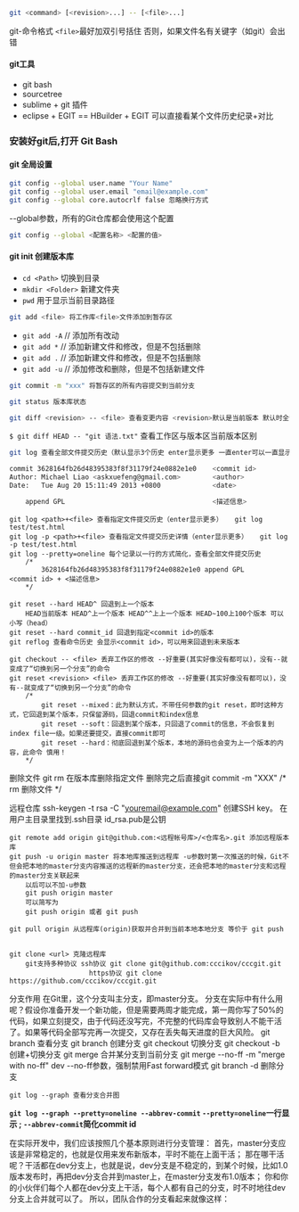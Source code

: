 ```bash
git <command> [<revision>...] -- [<file>...]
```
git-命令格式 `<file>`最好加双引号括住 否则，如果文件名有关键字（如git）会出错

#### git工具

* git bash
* sourcetree
* sublime + git 插件
* eclipse + EGIT == HBuilder + EGIT 可以直接看某个文件历史纪录+对比

### 安装好git后,打开 Git Bash

#### git 全局设置

```bash
git config --global user.name "Your Name"
git config --global user.email "email@example.com"
git config --global core.autocrlf false 忽略换行方式
```

--global参数，所有的Git仓库都会使用这个配置

```bash
git config --global <配置名称> <配置的值>
```


#### git init 创建版本库

* `cd <Path>` 切换到目录
* `mkdir <Folder>` 新建文件夹
* `pwd` 用于显示当前目录路径

```bash
git add <file> 将工作库<file>文件添加到暂存区
```

* `git add -A`   // 添加所有改动
* `git add *`    // 添加新建文件和修改，但是不包括删除
* `git add .`    // 添加新建文件和修改，但是不包括删除
* `git add -u`   // 添加修改和删除，但是不包括新建文件


```bash
git commit -m "xxx" 将暂存区的所有内容提交到当前分支
```

```bash
git status 版本库状态
```

```bash
git diff <revision> -- <file> 查看变更内容 <revision>默认是当前版本 默认时全部已经修改文件
```

`$ git diff HEAD -- "git 语法.txt"` 查看工作区与版本区当前版本区别

```bash
git log 查看全部文件提交历史（默认显示3个历史 enter显示更多 一直enter可以一直显示到最初）
```

```bash
commit 3628164fb26d48395383f8f31179f24e0882e1e0    <commit id>
Author: Michael Liao <askxuefeng@gmail.com>		   <author>
Date:   Tue Aug 20 15:11:49 2013 +0800			   <date>

	append GPL									   <描述信息>
```

	git log <path>+<file> 查看指定文件提交历史（enter显示更多）   git log test/test.html
	git log -p <path>+<file> 查看指定文件提交历史详情（enter显示更多）   git log -p test/test.html
	git log --pretty=oneline 每个记录以一行的方式简化，查看全部文件提交历史
		/*
			3628164fb26d48395383f8f31179f24e0882e1e0 append GPL				<commit id> + <描述信息>
		*/

	git reset --hard HEAD^ 回退到上一个版本
		HEAD当前版本 HEAD^上一个版本 HEAD^^上上一个版本 HEAD~100上100个版本 可以小写（head）
	git reset --hard commit_id 回退到指定<commit id>的版本
	git reflog 查看命令历史 会显示<commit id>，可以用来回退到未来版本

	git checkout -- <file> 丢弃工作区的修改 --好重要(其实好像没有都可以)，没有--就变成了“切换到另一个分支”的命令
	git reset <revision> <file> 丢弃工作区的修改 --好重要(其实好像没有都可以)，没有--就变成了“切换到另一个分支”的命令
		/*
			git reset --mixed：此为默认方式，不带任何参数的git reset，即时这种方式，它回退到某个版本，只保留源码，回退commit和index信息
		    git reset --soft：回退到某个版本，只回退了commit的信息，不会恢复到index file一级。如果还要提交，直接commit即可
		    git reset --hard：彻底回退到某个版本，本地的源码也会变为上一个版本的内容，此命令 慎用！
		*/

删除文件
	git rm <file> 在版本库删除指定文件  删除完之后直接git commit -m "XXX"
		/*
			rm 删除文件
		*/

远程仓库
	ssh-keygen -t rsa -C "youremail@example.com"  创建SSH key。 在用户主目录里找到.ssh目录 id_rsa.pub是公钥

	git remote add origin git@github.com:<远程帐号库>/<仓库名>.git 添加远程版本库
	git push -u origin master 将本地库推送到远程库 -u参数时第一次推送的时候，Git不但会把本地的master分支内容推送的远程新的master分支，还会把本地的master分支和远程的master分支关联起来
		以后可以不加-u参数
		git push origin master
		可以简写为
		git push origin 或者 git push

	git pull origin 从远程库(origin)获取并合并到当前本地本地分支 等价于 git push


	git clone <url> 克隆远程库
		git支持多种协议 ssh协议 git clone git@github.com:cccikov/cccgit.git
						https协议 git clone https://github.com/cccikov/cccgit.git

分支作用
	在Git里，这个分支叫主分支，即master分支。
	分支在实际中有什么用呢？假设你准备开发一个新功能，但是需要两周才能完成，第一周你写了50%的代码，如果立刻提交，由于代码还没写完，不完整的代码库会导致别人不能干活了。如果等代码全部写完再一次提交，又存在丢失每天进度的巨大风险。
	git branch 查看分支
	git branch <name> 创建分支
	git checkout <name> 切换分支
	git checkout -b <name> 创建+切换分支
	git merge <name> 合并某分支到当前分支
		git merge --no-ff -m "merge with no-ff" dev   --no-ff参数，强制禁用Fast forward模式
	git branch -d <name> 删除分支

	git log --graph 查看分支合并图
**`git log --graph --pretty=oneline --abbrev-commit`  `--pretty=oneline`一行显示 ; `--abbrev-commit`简化commit id**

在实际开发中，我们应该按照几个基本原则进行分支管理：
	首先，master分支应该是非常稳定的，也就是仅用来发布新版本，平时不能在上面干活；
	那在哪干活呢？干活都在dev分支上，也就是说，dev分支是不稳定的，到某个时候，比如1.0版本发布时，再把dev分支合并到master上，在master分支发布1.0版本；
	你和你的小伙伴们每个人都在dev分支上干活，每个人都有自己的分支，时不时地往dev分支上合并就可以了。
	所以，团队合作的分支看起来就像这样：
